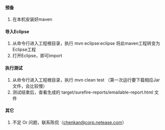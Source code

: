 #### 预备

1. 在本机安装好maven

#### 导入Eclipse

1. 从命令行进入工程根目录，执行 mvn eclipse:eclipse 将此maven工程转变为Eclipse工程
2. 打开Eclipse，即可import

#### 执行测试

1. 从命令行进入工程根目录，执行 mvn clean test （第一次运行要下载相应Jar文件，会比较慢）
2. 测试结束后，查看生成的 target/surefire-reports/emailable-report.html 文件

#### 其它

1. 不足 Or 问题，联系陈侃（chenkan@corp.netease.com）
